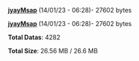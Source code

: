 [**jyayMsap**](/data/jyayMsap.txt) (14/01/23 - 06:28)- 27602 bytes

[**jyayMsap**](/data/jyayMsap.txt) (14/01/23 - 06:28)- 27602 bytes

**Total Datas**: 4282

**Total Size**: 26.56 MB / 26.6 MB